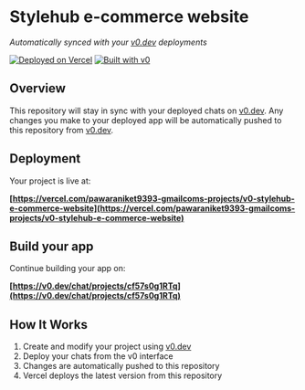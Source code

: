 # Stylehub e-commerce website

*Automatically synced with your [v0.dev](https://v0.dev) deployments*

[![Deployed on Vercel](https://img.shields.io/badge/Deployed%20on-Vercel-black?style=for-the-badge&logo=vercel)](https://vercel.com/pawaraniket9393-gmailcoms-projects/v0-stylehub-e-commerce-website)
[![Built with v0](https://img.shields.io/badge/Built%20with-v0.dev-black?style=for-the-badge)](https://v0.dev/chat/projects/cf57s0g1RTq)

## Overview

This repository will stay in sync with your deployed chats on [v0.dev](https://v0.dev).
Any changes you make to your deployed app will be automatically pushed to this repository from [v0.dev](https://v0.dev).

## Deployment

Your project is live at:

**[https://vercel.com/pawaraniket9393-gmailcoms-projects/v0-stylehub-e-commerce-website](https://vercel.com/pawaraniket9393-gmailcoms-projects/v0-stylehub-e-commerce-website)**

## Build your app

Continue building your app on:

**[https://v0.dev/chat/projects/cf57s0g1RTq](https://v0.dev/chat/projects/cf57s0g1RTq)**

## How It Works

1. Create and modify your project using [v0.dev](https://v0.dev)
2. Deploy your chats from the v0 interface
3. Changes are automatically pushed to this repository
4. Vercel deploys the latest version from this repository